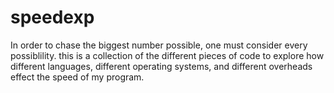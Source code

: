 # speedexp
In order to chase the biggest number possible, one must consider every possiblility.
this is a collection of the different pieces of code to explore how different languages, different operating systems, and different overheads effect the speed of my program.
